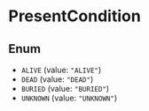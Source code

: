 # PresentCondition

## Enum

* `ALIVE` (value: `"ALIVE"`)
* `DEAD` (value: `"DEAD"`)
* `BURIED` (value: `"BURIED"`)
* `UNKNOWN` (value: `"UNKNOWN"`)
